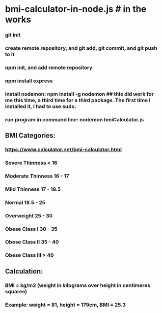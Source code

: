 # bmi-calculator-in-node.js # in the works
### git init
### create remote repository, and git add, git commit, and git push to it
### npm init, and add remote repository
### npm install express
### install nodemon:	npm install -g nodemon  ## this did work for me this time, a third time for a third package. The first time I installed it, I had to use sudo.
### 
### run program in command line: nodemon bmiCalculator.js
###
## BMI Categories:
### https://www.calculator.net/bmi-calculator.html

### Severe Thinness	< 16
### Moderate Thinness	16 - 17
### Mild Thinness	17 - 18.5
### Normal	18.5 - 25
### Overweight	25 - 30
### Obese Class I	30 - 35
### Obese Class II	35 - 40
### Obese Class III	> 40
##
## Calculation:
### BMI = kg/m2 (weight in kilograms over height in centimeres squaree)
### Example: weight = 81, height = 179cm, BMI = 25.3
